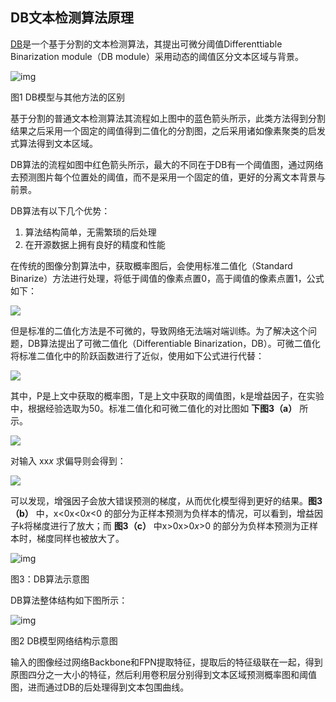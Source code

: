 

## DB文本检测算法原理

[DB](https://arxiv.org/pdf/1911.08947.pdf)是一个基于分割的文本检测算法，其提出可微分阈值Differenttiable Binarization module（DB module）采用动态的阈值区分文本区域与背景。

![img](https://ai-studio-static-online.cdn.bcebos.com/5eabdb59916a4267a049e5440f5093a63b6bfac9010844fb971aad0607d455a1)


图1 DB模型与其他方法的区别





基于分割的普通文本检测算法其流程如上图中的蓝色箭头所示，此类方法得到分割结果之后采用一个固定的阈值得到二值化的分割图，之后采用诸如像素聚类的启发式算法得到文本区域。

DB算法的流程如图中红色箭头所示，最大的不同在于DB有一个阈值图，通过网络去预测图片每个位置处的阈值，而不是采用一个固定的值，更好的分离文本背景与前景。

DB算法有以下几个优势：

1. 算法结构简单，无需繁琐的后处理
2. 在开源数据上拥有良好的精度和性能

在传统的图像分割算法中，获取概率图后，会使用标准二值化（Standard Binarize）方法进行处理，将低于阈值的像素点置0，高于阈值的像素点置1，公式如下：

![](https://gitee.com/xuyouqian/drawing-bed/raw/master/img/20220221112725.png)

但是标准的二值化方法是不可微的，导致网络无法端对端训练。为了解决这个问题，DB算法提出了可微二值化（Differentiable Binarization，DB）。可微二值化将标准二值化中的阶跃函数进行了近似，使用如下公式进行代替：

![](https://gitee.com/xuyouqian/drawing-bed/raw/master/img/20220221112806.png)

其中，P是上文中获取的概率图，T是上文中获取的阈值图，k是增益因子，在实验中，根据经验选取为50。标准二值化和可微二值化的对比图如 **下图3（a）** 所示。

![](https://gitee.com/xuyouqian/drawing-bed/raw/master/img/20220221112843.png)

对输入 xx*x* 求偏导则会得到：

![](https://gitee.com/xuyouqian/drawing-bed/raw/master/img/20220221112911.png)

可以发现，增强因子会放大错误预测的梯度，从而优化模型得到更好的结果。**图3（b）** 中，x<0x<0*x*<0 的部分为正样本预测为负样本的情况，可以看到，增益因子k将梯度进行了放大；而 **图3（c）** 中x>0x>0*x*>0 的部分为负样本预测为正样本时，梯度同样也被放大了。

![img](https://ai-studio-static-online.cdn.bcebos.com/29255d870bd74403af37c8f88cb10ebca0c3117282614774a3d607efc8be8c84)


图3：DB算法示意图





DB算法整体结构如下图所示：

![img](https://ai-studio-static-online.cdn.bcebos.com/6e1f293e9a1f4c90b6c26919f16b95a4a85dcf7be73f4cc99c9dc5477bb956e6)


图2 DB模型网络结构示意图





输入的图像经过网络Backbone和FPN提取特征，提取后的特征级联在一起，得到原图四分之一大小的特征，然后利用卷积层分别得到文本区域预测概率图和阈值图，进而通过DB的后处理得到文本包围曲线。